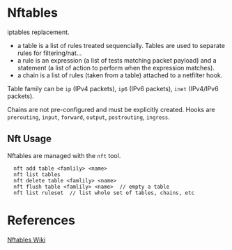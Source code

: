 # Nftables
iptables replacement.

- a table is a list of rules treated sequencially.
  Tables are used to separate rules for filtering/nat...
- a rule is an expression (a list of tests matching packet payload)
  and a statement (a list of action to perform when the expression matches).
- a chain is a list of rules (taken from a table) attached to a netfilter hook.

Table family can be `ip` (IPv4 packets), `ip6` (IPv6 packets), `inet` (IPv4/IPv6 packets).

Chains are not pre-configured and must be explicitly created. Hooks are
`prerouting`, `input`, `forward`, `output`, `postrouting`, `ingress`.

## Nft Usage
Nftables are managed with the `nft` tool.
```
  nft add table <famlily> <name>
  nft list tables
  nft delete table <famlily> <name>
  nft flush table <famlily> <name>  // empty a table
  nft list ruleset  // list whole set of tables, chains, etc
```

# References
[Nftables Wiki](https://wiki.nftables.org/wiki-nftables/index.php/Main_Page)
